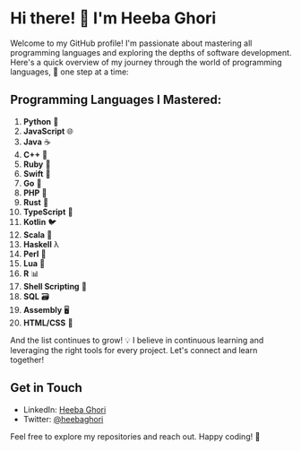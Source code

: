 
# Hi there! 👋 I'm Heeba Ghori

Welcome to my GitHub profile! I'm passionate about mastering all programming languages and exploring the depths of software development. Here's a quick overview of my journey through the world of programming languages, 🚀 one step at a time:

## Programming Languages I Mastered:
1. **Python** 🐍
2. **JavaScript** 🌐
3. **Java** ☕
4. **C++** 🧬
5. **Ruby** 💎
6. **Swift** 📱
7. **Go** 🐹
8. **PHP** 🐘
9. **Rust** 🦀
10. **TypeScript** 📜
11. **Kotlin** 🐦
12. **Scala** 🚀
13. **Haskell** λ
14. **Perl** 🐪
15. **Lua** 🌙
16. **R** 📊
17. **Shell Scripting** 🐚
18. **SQL** 🗃️
19. **Assembly** 🖥️
20. **HTML/CSS** 🎨

And the list continues to grow! 💡 I believe in continuous learning and leveraging the right tools for every project. Let's connect and learn together!

## Get in Touch
- LinkedIn: [Heeba Ghori](https://www.linkedin.com/in/heebaghori/)
- Twitter: [@heebaghori](https://twitter.com/heebaghori)

Feel free to explore my repositories and reach out. Happy coding! 🌟
```


